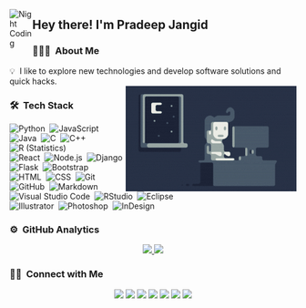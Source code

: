 <img alt="Night Coding" src="./assets/Hand%20Wave.gif" width='40' align="left"/><h2>Hey there! I'm Pradeep Jangid</h2>

<!-- ## 👋 &nbsp;Hey there! I'm Pradeep -->

### 👨🏻‍💻 &nbsp;About Me

💡 &nbsp;I like to explore new technologies and develop software solutions and quick hacks.\
<img alt="Night Coding" src="https://raw.githubusercontent.com/AVS1508/AVS1508/master/assets/Night-Coding.gif" align="right"/>

### 🛠 &nbsp;Tech Stack

![Python](https://img.shields.io/badge/-Python-05122A?style=flat&logo=python)&nbsp;
![JavaScript](https://img.shields.io/badge/-JavaScript-05122A?style=flat&logo=javascript)&nbsp;
![Java](https://img.shields.io/badge/-Java-05122A?style=flat&logo=Java&logoColor=FFA518)&nbsp;
![C](https://img.shields.io/badge/-C-05122A?style=flat&logo=C&logoColor=A8B9CC)&nbsp;
![C++](https://img.shields.io/badge/-C++-05122A?style=flat&logo=C%2B%2B&logoColor=00599C)&nbsp;
![R (Statistics)](https://img.shields.io/badge/-R-05122A?style=flat&logo=R&logoColor=276DC3)\
![React](https://img.shields.io/badge/-React-05122A?style=flat&logo=react)&nbsp;
![Node.js](https://img.shields.io/badge/-Node.js-05122A?style=flat&logo=node.js)&nbsp;
![Django](https://img.shields.io/badge/-Django-05122A?style=flat&logo=django&logoColor=092E20)&nbsp;
![Flask](https://img.shields.io/badge/-Flask-05122A?style=flat&logo=flask)&nbsp;
![Bootstrap](https://img.shields.io/badge/-Bootstrap-05122A?style=flat&logo=bootstrap&logoColor=563D7C)\
![HTML](https://img.shields.io/badge/-HTML-05122A?style=flat&logo=HTML5)&nbsp;
![CSS](https://img.shields.io/badge/-CSS-05122A?style=flat&logo=CSS3&logoColor=1572B6)&nbsp;
![Git](https://img.shields.io/badge/-Git-05122A?style=flat&logo=git)&nbsp;
![GitHub](https://img.shields.io/badge/-GitHub-05122A?style=flat&logo=github)&nbsp;
![Markdown](https://img.shields.io/badge/-Markdown-05122A?style=flat&logo=markdown)\
![Visual Studio Code](https://img.shields.io/badge/-Visual%20Studio%20Code-05122A?style=flat&logo=visual-studio-code&logoColor=007ACC)&nbsp;
![RStudio](https://img.shields.io/badge/-RStudio-05122A?style=flat&logo=rstudio)&nbsp;
![Eclipse](https://img.shields.io/badge/-Eclipse-05122A?style=flat&logo=eclipse-ide&logoColor=2C2255)\
![Illustrator](https://img.shields.io/badge/-Illustrator-05122A?style=flat&logo=adobe-illustrator)&nbsp;
![Photoshop](https://img.shields.io/badge/-Photoshop-05122A?style=flat&logo=adobe-photoshop)&nbsp;
![InDesign](https://img.shields.io/badge/-InDesign-05122A?style=flat&logo=adobe-indesign)

### ⚙️ &nbsp;GitHub Analytics

<p align="center">
<a href="https://github.com/AVS1508">
  <img height="180em" src="https://github-readme-stats-eight-theta.vercel.app/api?username=prdpjngd&show_icons=true&theme=algolia&include_all_commits=true&count_private=true"/>
  <img height="180em" src="https://github-readme-stats-eight-theta.vercel.app/api/top-langs/?username=prdpjngd&layout=compact&langs_count=8&theme=algolia"/>
</a>
</p>

### 🤝🏻 &nbsp;Connect with Me

<p align="center">
<a href="https://www.insidethehack.com"><img src="https://img.shields.io/badge/-prdpjngd-3423A6?style=flat&logo=Google-Chrome&logoColor=white"/></a>
<a href="https://linkedin.com/in/pradeepjangid15"><img src="https://img.shields.io/badge/-prdpjngd-0077B5?style=flat&logo=Linkedin&logoColor=white"/></a>
<a href="mailto:pradeepjangid@pm.me"><img src="https://img.shields.io/badge/-prdpjngd-D14836?style=flat&logo=Gmail&logoColor=white"/></a>
<a href="https://instagram.com/prdpjngd"><img src="https://img.shields.io/badge/-prdpjngd-E4405F?style=flat&logo=Instagram&logoColor=white"/></a>
<a href="https://facebook.com/pradeepjangid1999"><img src="https://img.shields.io/badge/-prdpjngd-1877F2?style=flat&logo=Facebook&logoColor=white"/></a>
<a href="https://www.pinterest.ca/prdpjngd"><img src="https://img.shields.io/badge/-prdpjngd-BD081C?style=flat&logo=Pinterest&logoColor=white"/></a>
<a href="https://www.twitter.net/prdpjngd"><img src="https://img.shields.io/badge/-prdpjngd8-1769FF?style=flat&logo=twitter&logoColor=white"/></a>
</p>
